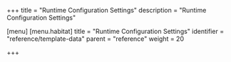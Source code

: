 +++
title = "Runtime Configuration Settings"
description = "Runtime Configuration Settings"

[menu]
  [menu.habitat]
    title = "Runtime Configuration Settings"
    identifier = "reference/template-data"
    parent = "reference"
    weight = 20

+++

<!-- TODO: Import partials -->
<!-- <%= partial "/partials/docs/reference-template-data"%> -->
